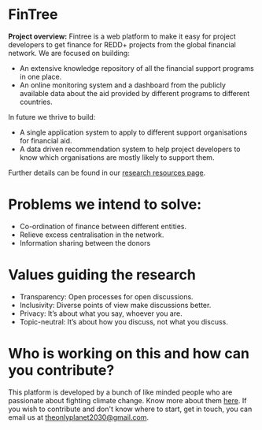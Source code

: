# FinTree

**Project overview:** Fintree is a web platform to make it easy for project developers to get finance for REDD+ projects from the global financial network. We are focused on building:

* An extensive knowledge repository of all the financial support programs in one place.
* An online monitoring system and a dashboard from the publicly available data about the aid provided by different programs to different countries.

In future we thrive to build:

* A single application system to apply to different support organisations for financial aid.
* A data driven recommendation system to help project developers to know which organisations are mostly likely to support them.

Further details can be found in our [research resources page](https://www.notion.so/Research-99b5d34d0ca1488a984b429556ea6a27).

# Problems we intend to solve:

* Co-ordination of finance between different entities.
* Relieve excess centralisation in the network.
* Information sharing between the donors


# Values guiding the research

* Transparency: Open processes for open discussions.
* Inclusivity: Diverse points of view make discussions better.
* Privacy: It’s about what you say, whoever you are.
* Topic-neutral: It’s about how you discuss, not what you discuss.

# Who is working on this and how can you contribute?

This platform is developed by a bunch of like minded people who are passionate about fighting climate change. Know more about them [here](https://www.notion.so/Team-Introductions-804bd84d0a4e4b83975c689478a6bc9d).
If you wish to contribute and don't know where to start, get in touch, you can email us at [theonlyplanet2030@gmail.com](mailto:theonlyplanet2020@gmail.com).
